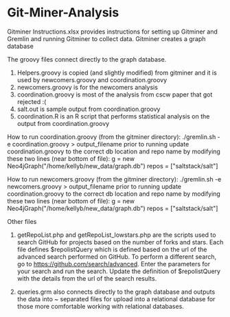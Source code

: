 Git-Miner-Analysis
==================
Gitminer Instructions.xlsx provides instructions for setting up Gitminer and Gremlin and running Gitminer to collect data. Gitminer creates a graph database

The groovy files connect directly to the graph database. 
1. Helpers.groovy is copied (and slightly modified) from gitminer and it is used by newcomers.groovy and coordination.groovy
2. newcomers.groovy is for the newcomers analysis
3. coordination.groovy is most of the analysis from cscw paper that got rejected :(
4. salt.out is sample output from coordination.groovy
5. coordination.R is an R script that performs statistical analysis on the output from coordination.groovy

How to run coordination.groovy (from the gitminer directory):
./gremlin.sh -e coordination.groovy > output_filename
prior to running update coordination.groovy to the correct db location and repo name by modifying these two lines (near bottom of file):
g = new Neo4jGraph("/home/kellyb/new_data/graph.db")
repos = ["saltstack/salt"]

How to run newcomers.groovy (from the gitminer directory):
./gremlin.sh -e newcomers.groovy > output_filename
prior to running update coordination.groovy to the correct db location and repo name by modifying these two lines (near bottom of file):
g = new Neo4jGraph("/home/kellyb/new_data/graph.db")
repos = ["saltstack/salt"]


Other files
1. getRepoList.php and getRepoList_lowstars.php are the scripts used to search GitHub for projects based on the number of forks and stars. Each file defines $repolistQuery which is defined based on the url of the advanced search performed on GitHub. To perform a different search, go to https://github.com/search/advanced. Enter the parameters for your search and run the search. Update the definition of $repolistQuery with the details from the url of the search results.

2. queries.grm also connects directly to the graph database and outputs the data into ~ separated files for upload into a relational database for those more comfortable working with relational databases. 


